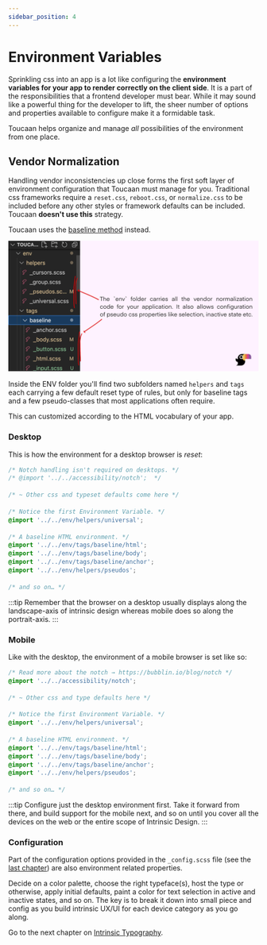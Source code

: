 ```yaml
---
sidebar_position: 4
---
```


# Environment Variables

Sprinkling css into an app is a lot like configuring the **environment variables for your app to render correctly on the client side**. It is a part of the responsibilities that a frontend developer must bear. While it may sound like a powerful thing for the developer to lift, the sheer number of options and properties available to configure make it a formidable task.

Toucaan helps organize and manage _all_ possibilities of the environment from one place.

## Vendor Normalization
Handling vendor inconsistencies up close forms the first soft layer of environment configuration that Toucaan must manage for you. Traditional css frameworks require a `reset.css`, `reboot.css`, or `normalize.css` to be included before any other styles or framework defaults can be included. Toucaan **doesn't use this** strategy. 

Toucaan uses the [baseline method](https://bubblin.io/blog/baseline-css) instead.


![Environment architecture](./img/env-folders.jpg)

Inside the ENV folder you'll find two subfolders named `helpers` and `tags` each carrying a few default reset type of rules, but only for baseline tags and a few pseudo-classes that most applications often require. 

This can customized according to the HTML vocabulary of your app.

### Desktop

This is how the environment for a desktop browser is _reset_:

```css title="Open ./toucaan/app/desktop/desktop.scss"
/* Notch handling isn't required on desktops. */
/* @import '../../accessibility/notch';  */

/* ~ Other css and typeset defaults come here */

/* Notice the first Environment Variable. */
@import '../../env/helpers/universal'; 

/* A baseline HTML environment. */
@import '../../env/tags/baseline/html';
@import '../../env/tags/baseline/body';
@import '../../env/tags/baseline/anchor';
@import '../../env/helpers/pseudos';

/* and so on… */
```

:::tip
Remember that the browser on a desktop usually displays along the landscape-axis of intrinsic design whereas mobile does so along the portrait-axis.
:::


### Mobile 
Like with the desktop, the environment of a mobile browser is set like so:

```css title="Open ./toucaan/app/mobile/mobile.scss"
/* Read more about the notch → https://bubblin.io/blog/notch */
@import '../../accessibility/notch'; 

/* ~ Other css and type defaults here */

/* Notice the first Environment Variable. */
@import '../../env/helpers/universal'; 

/* A baseline HTML environment. */
@import '../../env/tags/baseline/html';
@import '../../env/tags/baseline/body';
@import '../../env/tags/baseline/anchor';
@import '../../env/helpers/pseudos';

/* and so on… */
```

:::tip
Configure just the desktop environment first. Take it forward from there, and build support for the mobile next, and so on until you cover all the devices on the web or the entire scope of Intrinsic Design.
:::


### Configuration
Part of the configuration options provided in the `_config.scss` file (see the [last chapter](./configuration.md)) are also environment related properties. 

Decide on a color palette, choose the right typeface(s), host the type or otherwise, apply initial defaults, paint a color for text selection in active and inactive states, and so on. The key is to break it down into small piece and config as you build intrinsic UX/UI for each device category as you go along.


Go to the next chapter on [Intrinsic Typography](./typography).
